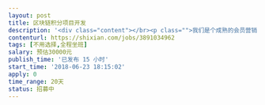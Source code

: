 ```yaml
---                
layout: post       
title: 区块链积分项目开发           
description: '<div class="content"></br><p class="">我们是个成熟的会员营销saas系统 需要开发原有的积分插件集合区块链技术  开发联盟区块链积分提升透明度和用户体验 真实记录积分流转，数据可追溯查证；积分生态中丰富的应用服务不断提升用户体验，形成产业联盟和积分消费生态。</br><br/>现有系统<a href="http://www.vqq.im可以去参考" rel="nofollow" target="_blank">www.vqq.im可以去参考</a> </p></br></div>'     
contenturl: https://shixian.com/jobs/3891034962      
tags: [不用选择,全程坐班]            
salary: 预估30000元          
publish_time: '已发布 15 小时'         
start_time: '2018-06-23 18:15:02'           
apply: 0                   
time_range: 20天              
status: 招募中                  
---                 
```

